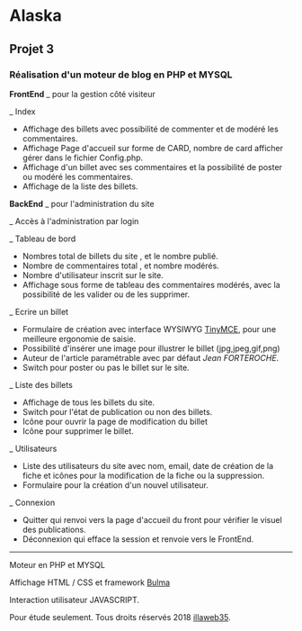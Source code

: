 # Alaska
## Projet 3

### Réalisation d'un moteur de blog en PHP et MYSQL

  **FrontEnd** _ pour la gestion côté visiteur

  _ Index
  * Affichage des billets avec possibilité de commenter et de modéré les commentaires.
  * Affichage Page d'accueil sur forme de CARD, nombre de card afficher  gérer dans le fichier Config.php.
  * Affichage d'un billet avec ses commentaires  et la possibilité de poster ou modéré les commentaires.
  * Affichage de la liste des billets.

**BackEnd** _ pour l'administration du site

  _ Accès à l'administration par login

  _ Tableau de bord
  * Nombres total de billets du site , et le nombre publié.
  * Nombre de commentaires total , et nombre modérés.
  * Nombre d'utilisateur inscrit sur le site.
  * Affichage sous forme de tableau des commentaires modérés, avec la possibilité de les valider ou de les supprimer.

_ Ecrire un billet

  * Formulaire de création avec interface WYSIWYG [TinyMCE](https://www.tinymce.com/), pour une meilleure ergonomie de saisie.
  * Possibilité d'insérer une image pour illustrer le billet (jpg,jpeg,gif,png)
  * Auteur de l'article paramétrable avec par défaut *Jean FORTEROCHE*.
  * Switch pour poster ou pas le billet sur le site.

_ Liste des billets

  * Affichage de tous les billets du site.
  * Switch pour l'état de publication ou non des billets.
  * Icône pour ouvrir la page de modification du billet
  * Icône pour supprimer le billet.

_ Utilisateurs

  * Liste des utilisateurs du site  avec nom, email, date de création de la fiche et icônes pour la modification de la fiche ou la suppression.
  * Formulaire pour la création d'un nouvel utilisateur.

_ Connexion

  * Quitter qui renvoi vers la page d'accueil du front pour vérifier le visuel des publications.
  * Déconnexion qui efface la session et renvoie vers le FrontEnd.


---
Moteur en PHP et MYSQL

Affichage HTML / CSS et framework [Bulma](https://bulma.io/)

Interaction utilisateur JAVASCRIPT.

Pour étude seulement.
Tous droits réservés 2018 [illaweb35](https://www.illaweb.fr).

